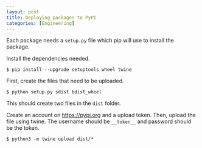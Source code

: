 ```yaml
---
layout: post
title: Deploying packages to PyPI
categories: [Engineering]
---
```


Each package needs a `setup.py` file which pip will use to install the package.

Install the dependencies needed.

```
$ pip install --upgrade setuptools wheel twine
```

First, create the files that need to be uploaded.

```
$ python setup.py sdist bdist_wheel
```

This should create two files in the `dist` folder.

Create an account on https://pypi.org and a upload token.
Then, upload the file using twine. The username should be `__token__`
and password should be the token.

```
$ python3 -m twine upload dist/*
```
